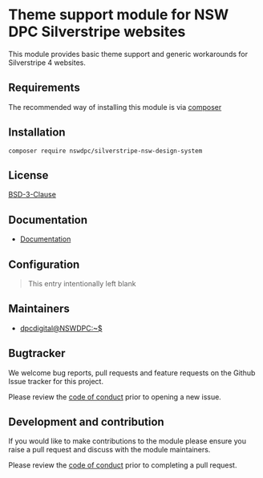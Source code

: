 # Theme support module for NSW DPC Silverstripe websites

This module provides basic theme support and generic workarounds for Silverstripe 4 websites.

## Requirements

The recommended way of installing this module is via [composer](https://getcomposer.org/download/)


## Installation

```
composer require nswdpc/silverstripe-nsw-design-system
```

## License

[BSD-3-Clause](./LICENSE.md)

## Documentation

* [Documentation](./docs/en/001_index.md)

## Configuration

> This entry intentionally left blank

## Maintainers

+ [dpcdigital@NSWDPC:~$](https://dpc.nsw.gov.au)


## Bugtracker

We welcome bug reports, pull requests and feature requests on the Github Issue tracker for this project.

Please review the [code of conduct](./code-of-conduct.md) prior to opening a new issue.

## Development and contribution

If you would like to make contributions to the module please ensure you raise a pull request and discuss with the module maintainers.

Please review the [code of conduct](./code-of-conduct.md) prior to completing a pull request.
